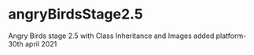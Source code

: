 # angryBirdsStage2.5
Angry Birds stage 2.5 with Class Inheritance and Images
added platform-30th april 2021
